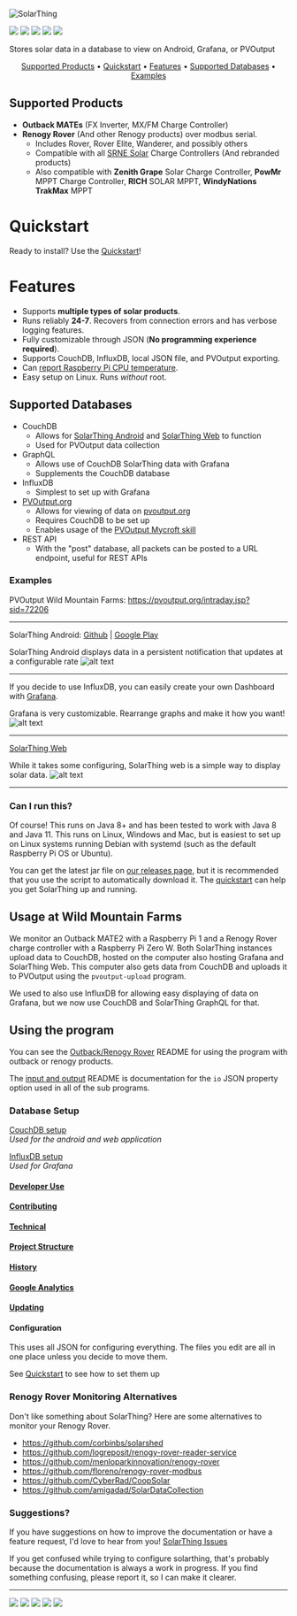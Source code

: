 ![SolarThing](other/docs/solarthing_logo.png "SolarThing")

[![](https://img.shields.io/github/last-commit/wildmountainfarms/solarthing.svg)](https://github.com/wildmountainfarms/solarthing/commits/master)
[![](https://img.shields.io/github/stars/wildmountainfarms/solarthing.svg?style=social)](https://github.com/wildmountainfarms/solarthing/stargazers)
[![](https://img.shields.io/github/v/release/wildmountainfarms/solarthing.svg)](https://github.com/wildmountainfarms/solarthing/releases)
[![](https://img.shields.io/github/release-date/wildmountainfarms/solarthing.svg)](https://github.com/wildmountainfarms/solarthing/releases)
[![](https://img.shields.io/github/downloads/wildmountainfarms/solarthing/total.svg)](other/docs/quickstart.md)

Stores solar data in a database to view on Android, Grafana, or PVOutput

<p align="center">
    <a href="#supported-products">Supported Products</a> &bull;
    <a href="other/docs/quickstart.md">Quickstart</a> &bull;
    <a href="#features">Features</a> &bull;
    <a href="#supported-databases">Supported Databases</a> &bull;
    <a href="#examples">Examples</a>
</p>

## Supported Products
* **Outback MATEs** (FX Inverter, MX/FM Charge Controller)
* **Renogy Rover** (And other Renogy products) over modbus serial.
  * Includes Rover, Rover Elite, Wanderer, and possibly others
  * Compatible with all [SRNE Solar](https://www.srnesolar.com) Charge Controllers (And rebranded products)
  * Also compatible with **Zenith Grape** Solar Charge Controller, **PowMr** MPPT Charge Controller, **RICH** SOLAR MPPT, **WindyNations TrakMax** MPPT

# Quickstart
Ready to install? Use the [Quickstart](other/docs/quickstart.md)!

# Features
* Supports **multiple types of solar products**.
* Runs reliably **24-7**. Recovers from connection errors and has verbose logging features.
* Fully customizable through JSON (**No programming experience required**).
* Supports CouchDB, InfluxDB, local JSON file, and PVOutput exporting.
* Can [report Raspberry Pi CPU temperature](other/docs/raspberry_pi_cpu_temperature.md).
* Easy setup on Linux. Runs *without* root.

## Supported Databases
* CouchDB
  * Allows for [SolarThing Android](https://github.com/wildmountainfarms/solarthing-android) and [SolarThing Web](https://github.com/wildmountainfarms/solarthing-web) to function
  * Used for PVOutput data collection
* GraphQL
  * Allows use of CouchDB SolarThing data with Grafana
  * Supplements the CouchDB database
* InfluxDB
  * Simplest to set up with Grafana
* [PVOutput.org](https://pvoutput.org)
  * Allows for viewing of data on [pvoutput.org](https://pvoutput.org)
  * Requires CouchDB to be set up
  * Enables usage of the [PVOutput Mycroft skill](https://github.com/wildmountainfarms/pvoutput-mycroft)
* REST API
  * With the "post" database, all packets can be posted to a URL endpoint, useful for REST APIs


### Examples
PVOutput Wild Mountain Farms: https://pvoutput.org/intraday.jsp?sid=72206

---

SolarThing Android: [Github](https://github.com/wildmountainfarms/solarthing-android)
|
[Google Play](https://play.google.com/store/apps/details?id=me.retrodaredevil.solarthing.android)

SolarThing Android displays data in a persistent notification that updates at a configurable rate
![alt text](other/docs/solarthing-android-notification-screenshot-1.jpg "SolarThing Android Notification")
<hr/>

If you decide to use InfluxDB, you can easily create your own Dashboard with [Grafana](https://github.com/grafana/grafana).

Grafana is very customizable. Rearrange graphs and make it how you want!
![alt text](other/docs/grafana-screenshot-1.png "SolarThing with Grafana")

---

[SolarThing Web](https://github.com/wildmountainfarms/solarthing-web)

While it takes some configuring, SolarThing web is a simple way to display solar data.
![alt text](other/docs/solarthing-web-screenshot-1.png "SolarThing Web")

---

### Can I run this?
Of course! This runs on Java 8+ and has been tested to work with Java 8 and Java 11. This runs on Linux, Windows and Mac,
but is easiest to set up on Linux systems running Debian with systemd (such as the default Raspberry Pi OS or Ubuntu).

You can get the latest jar file on [our releases page](https://github.com/wildmountainfarms/solarthing/releases), but it
is recommended that you use the script to automatically download it. The [quickstart](other/docs/quickstart.md) can help
you get SolarThing up and running.

## Usage at Wild Mountain Farms
We monitor an Outback MATE2 with a Raspberry Pi 1 and a Renogy Rover charge controller with a Raspberry Pi Zero W.
Both SolarThing instances upload data to CouchDB, hosted on the computer also hosting Grafana and SolarThing Web.
This computer also gets data from CouchDB and uploads it to PVOutput using the `pvoutput-upload` program.

We used to also use InfluxDB for allowing easy displaying of data on Grafana, but we now use CouchDB and
SolarThing GraphQL for that.

## Using the program
You can see the [Outback/Renogy Rover](other/solar/README.md) README for using the program with outback or renogy products.

The [input and output](other/docs/input_and_outputs.md) README is documentation for the `io` JSON property option used in all of the sub programs.

### Database Setup
[CouchDB setup](other/docs/couchdb_setup.md)<br/>
*Used for the android and web application*

[InfluxDB setup](other/docs/influxdb_setup.md)<br/>
*Used for Grafana*

#### [Developer Use](other/docs/developer_use.md)
#### [Contributing](CONTRIBUTING.md)
#### [Technical](other/docs/technical/technical.md)
#### [Project Structure](other/docs/technical/project_structure.md)
#### [History](other/docs/history.md)
#### [Google Analytics](other/docs/google_analytics.md)
#### [Updating](other/docs/updating.md)

#### Configuration
This uses all JSON for configuring everything. The files you edit are all in one place unless you decide to move them.

See [Quickstart](other/docs/quickstart.md) to see how to set them up

### Renogy Rover Monitoring Alternatives
Don't like something about SolarThing? Here are some alternatives to monitor your Renogy Rover.
* https://github.com/corbinbs/solarshed
* https://github.com/logreposit/renogy-rover-reader-service
* https://github.com/menloparkinnovation/renogy-rover
* https://github.com/floreno/renogy-rover-modbus
* https://github.com/CyberRad/CoopSolar
* https://github.com/amigadad/SolarDataCollection

### Suggestions?
If you have suggestions on how to improve the documentation or have a feature request, I'd love to
hear from you! [SolarThing Issues](https://github.com/wildmountainfarms/solarthing/issues)

If you get confused while trying to configure solarthing, that's probably because the documentation is
always a work in progress. If you find something confusing, please report it, so I can make it clearer.

---

[![](https://img.shields.io/badge/author-Joshua%20Shannon-brightgreen.svg)](https://github.com/retrodaredevil)
[![](https://img.shields.io/github/repo-size/wildmountainfarms/solarthing.svg)](#)
[![](https://img.shields.io/github/languages/code-size/wildmountainfarms/solarthing.svg)](#)
[![](https://img.shields.io/librariesio/github/wildmountainfarms/solarthing.svg)](build.gradle)
[![](https://img.shields.io/github/commit-activity/m/wildmountainfarms/solarthing.svg)](#)
